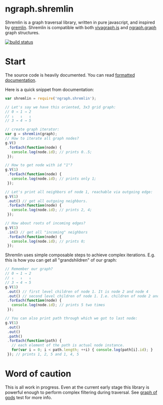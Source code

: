 ngraph.shremlin
===============

Shremlin is a graph traversal library, written in pure javascript, and inspired by [gremlin](https://github.com/tinkerpop/gremlin). Shremlin is compatible with both [vivagraph.js](https://github.com/anvaka/VivaGraphJS) and [ngraph.graph](https://github.com/anvaka/ngraph.graph) graph structures.

[![build status](https://secure.travis-ci.org/anvaka/ngraph.shremlin.png)](http://travis-ci.org/anvaka/ngraph.shremlin)

Start
=====

The source code is heavily documented. You can read [formatted documentation](http://anvaka.github.io/ngraph.shremlin/).

Here is a quick snippet from documentation:

``` js
var shremlin = require('ngraph.shremlin');

// Let's say we have this oriented, 3x3 grid graph:
// 0 → 1 → 2
// ↓   ↓   ↓  
// 3 → 4 → 5

// create graph iterator:
var g = shremlin(graph);
// How to iterate all graph nodes?
g.V()
 .forEach(function(node) {
   console.log(node.id); // prints 0..5;
 });

// How to get node with id "1"?
g.V(1)
 .forEach(function(node) {
   console.log(node.id); // prints only 1;
 });

// Let's print all neighbors of node 1, reachable via outgoing edge:
g.V(1) 
 .out() // get all outgoing neighbors.
 .forEach(function(node) {
   console.log(node.id); // prints 2, 4;
 });

// How about roots of incoming edges?
g.V(1) 
 .in() // get all "incoming" neighbors
 .forEach(function(node) {
   console.log(node.id); // prints 0;
 });

```

Shremlin uses simple composable steps to achieve complex iterations. E.g. this is how you can get all "grandshildren" of our graph: 
``` js
// Remember our graph?
// 0 → 1 → 2
// ↓   ↓   ↓  
// 3 → 4 → 5
g.V(1)
 .out() // first level children of node 1. It is node 2 and node 4
 .out() // second level children of node 1. I.e. children of node 2 and node 4. It is node 5
 .forEach(function(node) {
   console.log(node.id); // prints 5 two times
 });

// You can also print path through which we got to last node:
g.V(1)
 .out() 
 .out() 
 .path()
 .forEach(function(path) {
   // each element of the path is actual node instance.
   for(var i = 0; i < path.length; ++i) { console.log(path[i].id); }
 }); // prints 1, 2, 5 and 1, 4, 5
```

Word of caution
===============
This is all work in progress. Even at the current early stage this library is powerful enough to perform complex filtering during traversal. See [graph of gods](https://github.com/anvaka/ngraph.shremlin/blob/master/test/graphOfGods.js#L1) test for more info.

